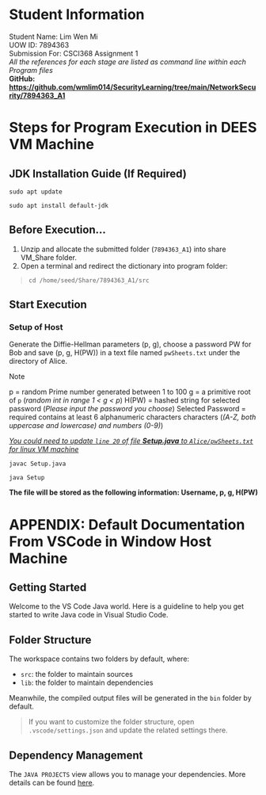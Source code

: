 # Student Information
Student Name: Lim Wen Mi<br/>
UOW ID: 7894363<br/>
Submission For: CSCI368 Assignment 1<br/>
*All the references for each stage are listed as command line within each Program files*<br/>
**GitHub: https://github.com/wmlim014/SecurityLearning/tree/main/NetworkSecurity/7894363_A1**

# Steps for Program Execution in DEES VM Machine
## JDK Installation Guide (If Required)
```
sudo apt update
```
```
sudo apt install default-jdk
```

## Before Execution...
1. Unzip and allocate the submitted folder (`7894363_A1`) into share VM_Share folder.
2. Open a terminal and redirect the dictionary into program folder: 
> ```
> cd /home/seed/Share/7894363_A1/src
> ```

## Start Execution
### Setup of Host
Generate the Diffie-Hellman parameters (p, g), choose a password PW for Bob and save (p, g, H(PW)) in 
a text file named `pwSheets.txt` under the directory of Alice.
> [!NOTE]
> p = random Prime number generated between 1 to 100
> g = a primitive root of `p` (*random int in range 1 < g < p*)
> H(PW) = hashed string for selected password (*Please input the password you choose*)
> Selected Password = required contains at least 6 alphanumeric characters characters (*(A-Z, both uppercase and lowercase) and numbers (0-9)*)

*<ins>You could need to update `line 20` of file <b>Setup.java</b> to `Alice/pwSheets.txt` for linux VM machine</ins>*
```
javac Setup.java
```
```
java Setup
```
**The file will be stored as the following information: Username, p, g, H(PW)**

# APPENDIX: Default Documentation From VSCode in Window Host Machine
## Getting Started

Welcome to the VS Code Java world. Here is a guideline to help you get started to write Java code in Visual Studio Code.

## Folder Structure

The workspace contains two folders by default, where:

- `src`: the folder to maintain sources
- `lib`: the folder to maintain dependencies

Meanwhile, the compiled output files will be generated in the `bin` folder by default.

> If you want to customize the folder structure, open `.vscode/settings.json` and update the related settings there.

## Dependency Management

The `JAVA PROJECTS` view allows you to manage your dependencies. More details can be found [here](https://github.com/microsoft/vscode-java-dependency#manage-dependencies).